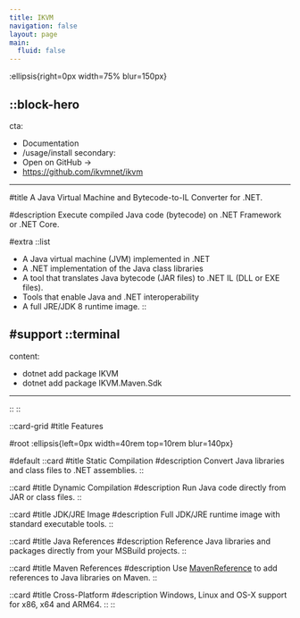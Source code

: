 ```yaml
---
title: IKVM
navigation: false
layout: page
main:
  fluid: false
---
```


:ellipsis{right=0px width=75% blur=150px}

::block-hero
---
cta:
  - Documentation
  - /usage/install
secondary:
  - Open on GitHub →
  - https://github.com/ikvmnet/ikvm
---

#title
A Java Virtual Machine and Bytecode-to-IL Converter for .NET.

#description
Execute compiled Java code (bytecode) on .NET Framework or .NET Core.

#extra
  ::list
  - A Java virtual machine (JVM) implemented in .NET
  - A .NET implementation of the Java class libraries
  - A tool that translates Java bytecode (JAR files) to .NET IL (DLL or EXE files).
  - Tools that enable Java and .NET interoperability
  - A full JRE/JDK 8 runtime image.
  ::

#support
  ::terminal
  ---
  content:
  - dotnet add package IKVM
  - dotnet add package IKVM.Maven.Sdk
  ---
  ::
::

::card-grid
#title
Features

#root
:ellipsis{left=0px width=40rem top=10rem blur=140px}

#default
  ::card
  #title
  Static Compilation
  #description
  Convert Java libraries and class files to .NET assemblies.
  ::

  ::card
  #title
  Dynamic Compilation
  #description
  Run Java code directly from JAR or class files.
  ::

  ::card
  #title
  JDK/JRE Image
  #description
  Full JDK/JRE runtime image with standard executable tools.
  ::

  ::card
  #title
  Java References
  #description
  Reference Java libraries and packages directly from your MSBuild projects.
  ::

  ::card
  #title
  Maven References
  #description
  Use [MavenReference](https://github.com/ikvmnet/ikvm-maven) to add references to Java libraries on Maven.
  ::

  ::card
  #title
  Cross-Platform
  #description
  Windows, Linux and OS-X support for x86, x64 and ARM64.
  ::
::
